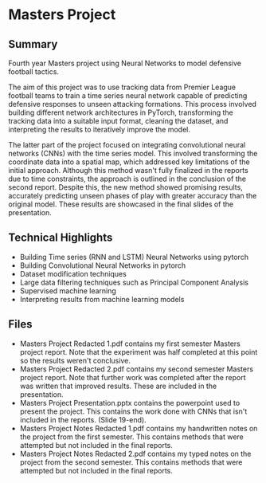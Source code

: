 # Masters Project
## Summary
Fourth year Masters project using Neural Networks to model defensive football tactics.

The aim of this project was to use tracking data from Premier League football teams to train a time series neural network capable of predicting defensive responses to unseen attacking formations. This process involved building different network architectures in PyTorch, transforming the tracking data into a suitable input format, cleaning the dataset, and interpreting the results to iteratively improve the model.

The latter part of the project focused on integrating convolutional neural networks (CNNs) with the time series model. This involved transforming the coordinate data into a spatial map, which addressed key limitations of the initial approach. Although this method wasn't fully finalized in the reports due to time constraints, the approach is outlined in the conclusion of the second report. Despite this, the new method showed promising results, accurately predicting unseen phases of play with greater accuracy than the original model. These results are showcased in the final slides of the presentation.


## Technical Highlights
* Building Time series (RNN and LSTM) Neural Networks using pytorch
* Building Convolutional Neural Networks in pytorch
* Dataset modification techniques
* Large data filtering techniques such as Principal Component Analysis
* Supervised machine learning
* Interpreting results from machine learning models

## Files
* Masters Project Redacted 1.pdf contains my first semester Masters project report. Note that the experiment was half completed at this point so the results weren't conclusive.
* Masters Project Redacted 2.pdf contains my second semester Masters project report. Note that further work was completed after the report was written that improved results. These are included in the presentation.
* Masters Project Presentation.pptx contains the powerpoint used to present the project. This contains the work done with CNNs that isn't included in the reports. (Slide 19-end).
* Masters Project Notes Redacted 1.pdf contains my handwritten notes on the project from the first semester. This contains methods that were attempted but not included in the final reports.
* Masters Project Notes Redacted 2.pdf contains my typed notes on the project from the second semester. This contains methods that were attempted but not included in the final reports.
